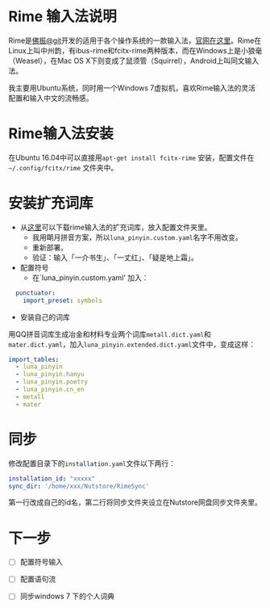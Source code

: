# Rime 输入法说明
Rime是[佛振@git](https://gist.github.com/lotem)开发的适用于各个操作系统的一款输入法，[官网在这里](http://rime.im/)。Rime在Linux上叫中州韵，有ibus-rime和fcitx-rime两种版本，而在Windows上是小狼毫（Weasel），在Mac OS X下则变成了鼠须管（Squirrel），Android上叫同文输入法。

我主要用Ubuntu系统，同时用一个Windows 7虚拟机，喜欢Rime输入法的灵活配置和输入中文的流畅感。

# Rime输入法安装
在Ubuntu 16.04中可以直接用`apt-get install fcitx-rime` 安装，配置文件在`~/.config/fcitx/rime` 文件夹中。

# 安装扩充词库
* 从[这里](https://github.com/rime-aca/dictionaries)可以下载rime输入法的扩充词库，放入配置文件夹里。
  - 我用朙月拼音方案，所以`luna_pinyin.custom.yaml`名字不用改变。
  - 重新部署。
  - 验证：输入「一介书生」、「一丈红」、「疑是地上霜」。
* 配置符号
  - 在`luna_pinyin.custom.yaml' 加入：
```yaml
  punctuator:
    import_preset: symbols
```
* 安装自己的词库

用QQ拼音词库生成冶金和材料专业两个词库`metall.dict.yaml`和`mater.dict.yaml`，加入`luna_pinyin.extended.dict.yaml`文件中，变成这样：
```yaml
import_tables:
  - luna_pinyin
  - luna_pinyin.hanyu
  - luna_pinyin.poetry
  - luna_pinyin.cn_en
  - metall
  - mater
```



# 同步

修改配置目录下的`installation.yaml`文件以下两行：

```yaml
installation_id: "xxxxx"
sync_dir: '/home/xxx/Nutstore/RimeSync'
```

第一行改成自己的id名，第二行将同步文件夹设立在Nutstore网盘同步文件夹里。

# 下一步
- [ ] 配置符号输入
- [ ] 配置语句流
- [ ] 同步windows 7 下的个人词典

